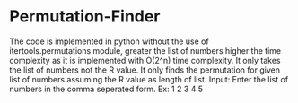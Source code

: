 # Permutation-Finder
The code is implemented in python without the use of itertools.permutations module, greater the list of numbers higher the time complexity as it is implemented with O(2^n) time complexity. It only takes the list of numbers not the R value. It only finds the permutation for given list of numbers assuming the R value as length of list.
Input: Enter the list of numbers in the comma seperated form.
Ex: 1 2 3 4 5
